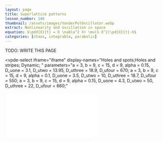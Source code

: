 ```yaml
---
layout: page
title: Superlattice patterns
lesson_number: 140
thumbnail: /assets/images/VanderPolOscillator.webp
extract: Nonlinearity and oscillation in space
equation: $\pdd{X}{t} = D \nabla^2 X+ \mu(1-X^2)\pd{X}{t}-X$
categories: [chaos, integrable, parabolic]
---
```




TODO: WRITE THIS PAGE



<vpde-select
      iframe="iframe"
      display-names="Holes and spots;Holes and stripes; Dynamic; "
      parameters="a = 3, b = 9, c = 15, d = 9, alpha = 0.15, D_uone = 3.1, D_utwo = 13.95, D_uthree = 18.9, D_ufour = 670; a = 3, b = 9, c = 15, d = 9, alpha = 0.1, D_uone = 3.5, D_utwo = 10, D_uthree = 18.7, D_ufour = 550; a = 3, b = 9, c = 15, d = 9, alpha = 0.15, D_uone = 4.3, D_utwo = 50, D_uthree = 22, D_ufour = 660;"
></vpde-select>
  

<iframe id="iframe" title="VisualPDE simulation" class="sim" style="margin-left:auto;margin-right:auto;" src="/sim/?preset=superlatticedynamic" frameborder="0"></iframe>